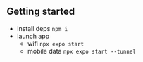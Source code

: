 ## Getting started
- install deps ``npm i``
- launch app
    - wifi ``npx expo start``
    - mobile data  ``npx expo start --tunnel``
